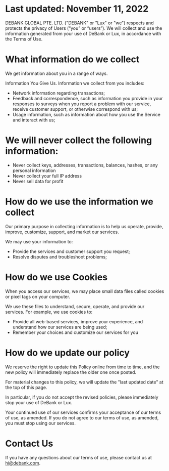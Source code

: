 # Last updated: November 11, 2022
DEBANK GLOBAL PTE. LTD. ("DEBANK" or "Lux" or "we") respects and protects the privacy of Users (“you” or “users”). We will collect and use the information generated from your use of DeBank or Lux, in accordance with the Terms of Use.

# What information do we collect
We get information about you in a range of ways.

Information You Give Us. Information we collect from you includes:
- Network information regarding transactions;
- Feedback and correspondence, such as information you provide in your responses to surveys when you report a problem with our service, receive customer support, or otherwise correspond with us;
- Usage information, such as information about how you use the Service and interact with us;

# We will never collect the following information:
- Never collect keys, addresses, transactions, balances, hashes, or any personal information
- Never collect your full IP address
- Never sell data for profit

# How do we use the information we collect
Our primary purpose in collecting information is to help us operate, provide, improve, customize, support, and market our services.

We may use your information to:
- Provide the services and customer support you request;
- Resolve disputes and troubleshoot problems;

# How do we use Cookies
When you access our services, we may place small data files called cookies or pixel tags on your computer.

We use these files to understand, secure, operate, and provide our services. For example, we use cookies to:
- Provide all web-based services, improve your experience, and understand how our services are being used;
- Remember your choices and customize our services for you

# How do we update our policy
We reserve the right to update this Policy online from time to time, and the new policy will immediately replace the older one once posted.

For material changes to this policy, we will update the "last updated date" at the top of this page.

In particular, if you do not accept the revised policies, please immediately stop your use of DeBank or Lux.

Your continued use of our services confirms your acceptance of our terms of use, as amended. If you do not agree to our terms of use, as amended, you must stop using our services. 

# Contact Us
If you have any questions about our terms of use, please contact us at hi@debank.com.
